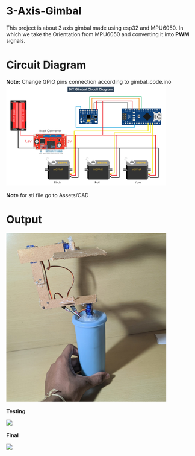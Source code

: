 # 3-Axis-Gimbal
This project is about 3 axis gimbal made using esp32 and MPU6050. In which we take the Orientation from MPU6050 and converting it into __PWM__ signals.

# Circuit Diagram
__Note:__ Change GPIO pins connection according to gimbal_code.ino
<img src = "https://github.com/krrish-jindal/3-Axis-Gimbal/blob/main/Assets/Image/circuit%20_dig.png" width="425" >

__Note__ for stl file go to Assets/CAD

# Output

<img src = "https://github.com/krrish-jindal/3-Axis-Gimbal/blob/main/Assets/Image/IMG_20220817_205806.jpg" width="425" >

__Testing__

<img src = "https://github.com/krrish-jindal/3-Axis-Gimbal/blob/main/Assets/video/gimbal_prototype.gif" width="425" >


__Final__

<img src = "https://github.com/krrish-jindal/3-Axis-Gimbal/blob/main/Assets/video/final_gimbal.gif" width="425" >
